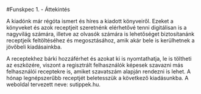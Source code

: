 #Funskpec 1. -  Áttekintés

A kiadónk már régóta ismert és híres a kiadott könyveiről. Ezeket a könyveket és azok receptjeit szeretnénk elérhetővé tenni digitálisan is a nagyvilág számára, illetve az olvasók számára is lehetőséget biztosítanánk receptjeik feltöltéséhez és megosztásához, amik akár bele is kerülhetnek a jövőbeli kiadásainkba.

A receptekhez bárki hozzáférhet és azokat ki is nyomtathatja, le is töltheti az eszközére, viszont a regisztrált felhasználók képesek szavazni más felhasználói receptekre is, amiket szavatszám alapján rendezni is lehet. A hónap legnépszerűbb receptjét beletesszük a következő kiadásunkba. A weboldal tervezett neve: sutippek.hu. 
